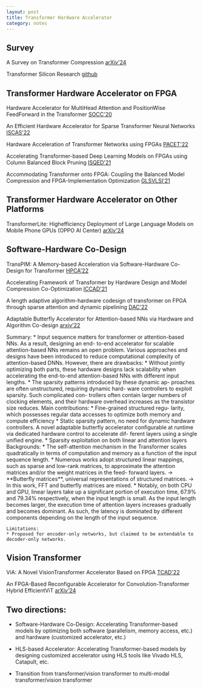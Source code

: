 ```yaml
---
layout: post
title: Transformer Hardware Accelerator
category: notes
---
```


## Survey
A Survey on Transformer Compression [arXiv'24](https://arxiv.org/html/2402.05964v1)

Transformer Silicon Research [github](https://github.com/alimpk/transfomers-silicon-research)

## Transformer Hardware Accelerator on FPGA
Hardware Accelerator for MultiHead Attention and PositionWise FeedForward in the Transformer [SOCC'20](https://ieeexplore.ieee.org/abstract/document/9524802?casa_token=waZ1VVnVLHsAAAAA:WmpqhJHcrQ1SEubirzdw1WsjJyY9sbh2CNU8kP9LyS_bI1Qx6HRAFsxxdfyXNCWKcUG0rgHxg)

An Efficient Hardware Accelerator for Sparse Transformer Neural Networks [ISCAS'22](https://ieeexplore.ieee.org/abstract/document/9937659?casa_token=GU_OSiD3EkAAAAA:seTGrT2HRPaad8VXDd7TWvp0FkeSqURil1MCj8xkaEXxWgjqT3dRRVchy08jJlofdL5zm_NCOw)

Hardware Acceleration of Transformer Networks using FPGAs [PACET'22](https://ieeexplore.ieee.org/abstract/document/9976354)

Accelerating Transformer-based Deep Learning Models on FPGAs using Column Balanced Block Pruning [ISQED'21](https://ieeexplore.ieee.org/abstract/document/9424344?casa_token=OE8jWe4DwcAAAAA:lrw52KTDDBOeCqmtehQVndmbu0L2TE7EoleIaIpy3Oe9__eCqErc2VDLQcmlLZefg0RjfvH6TA)

Accommodating Transformer onto FPGA: Coupling the Balanced Model Compression and FPGA-Implementation Optimization [GLSVLSI'21](https://dl.acm.org/doi/abs/10.1145/3453688.3461739)

## Transformer Hardware Accelerator on Other Platforms
TransformerLite: Highefficiency Deployment of Large Language Models on Mobile Phone GPUs (OPPO AI Center) [arXiv'24](https://arxiv.org/abs/2403.20041)

## Software-Hardware Co-Design
TransPIM: A Memory-based Acceleration via Software-Hardware Co-Design for Transformer [HPCA'22](https://ieeexplore.ieee.org/abstract/document/9773212?casa_token=LjFoEmvTZk8AAAAA:__alwZqW1r5yDLnv8wfX3_F5EvDJxnzkRtnJcWGFeHkm0202_j5La2jAeO8rTJW2yng8GNroqA)

Accelerating Framework of Transformer by Hardware Design and Model Compression Co-Optimization [ICCAD'21](https://ieeexplore.ieee.org/abstract/document/9643586?casa_token=2d_K8HXHBCsAAAAA:Db1BdFX8JPBQB53rIQjuu2dtmBaxLvoQMiISFyHu19vxvgcRNXdFTKgaKZghaOA3c95dXIcYNQ)

A length adaptive algorithm-hardware codesign of transformer on FPGA through sparse attention and dynamic pipelining [DAC'22](https://dl.acm.org/doi/pdf/10.1145/3489517.3530585)

Adaptable Butterfly Accelerator for Attention-based NNs via Hardware and Algorithm Co-design [arxiv'22](https://arxiv.org/abs/2209.09570)

<div class="message">
    Summary:
    * Input sequence matters for transformer or attention-based NNs. As a result, designing an end- to-end accelerator for scalable attention-based NNs remains an open problem.
    Various approaches and designs have been introduced to reduce computational complexity of attention-based DNNs. However, there are drawbacks:
    * Without jointly optimizing both parts, these hardware designs lack scalability when accelerating the end-to-end attention-based NNs with different input lengths.
    * The sparsity patterns introduced by these dynamic ap- proaches are often unstructured, requiring dynamic hard- ware controllers to exploit sparsity. Such complicated con- trollers often contain larger numbers of clocking elements, and their hardware overhead increases as the transistor size reduces. 
    Main contributions:
    * Fine-grained structured regu- larity, which possesses regular data accesses to optimize both memory and compute efficiency
    * Static sparsity pattern, no need for dynamic hardware controllers. A novel adaptable butterfly accelerator configurable at runtime via dedicated hardware control to accelerate dif- ferent layers using a single unified engine.
    * Sparsity exploitation on both linear and attention layers
    Backgrounds:
    * The self-attention mechanism in the Transformer scales quadratically in terms of computation and memory as a function of the input sequence length.
    * Numerous works adopt structured linear mappings, such as sparse and low-rank matrices, to approximate the attention matrices and/or the weight matrices in the feed- forward layers. -> **Butterfly matrices**, universal representations of structured matrices. -> In this work, FFT and butterfly matrices are mixed.
    * Notably, on both CPU and GPU, linear layers take up a significant portion of execution time, 67.9% and 79.34% respectively, when the input length is small. As the input length becomes larger, the execution time of attention layers increases gradually and becomes dominant. As such, the latency is dominated by different components depending on the length of the input sequence. 

    Limitations:
    * Proposed for encoder-only networks, but claimed to be extendable to decoder-only networks.
</div>

## Vision Transformer
ViA: A Novel VisionTransformer Accelerator Based on FPGA [TCAD'22](https://ieeexplore.ieee.org/abstract/document/9925700?casa_token=W3nvGlo8ycAAAAA:VXPr0pn1PiJGKR8PpvLdLoAYJs7GK1pEyNm6tDXcH8JyrFUn9EjTcgqg9I1CzCXlHRUEdEIeQ)

An FPGA-Based Reconfigurable Accelerator for Convolution-Transformer Hybrid EfficientViT [arXiv'24](https://arxiv.org/abs/2403.20230)

## Two directions:
- Software-Hardware Co-Design: Accelerating Transformer-based models by optimizing both software (parallelism, memory access, etc.) and hardware (customized accelerator, etc.)
- HLS-based Accelerator: Accelerating Transformer-based models by designing customized accelerator using HLS tools like Vivado HLS, Catapult, etc.

- Transition from transformer/vision transformer to multi-modal transformer/vision transformer